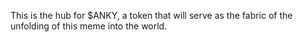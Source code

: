 This is the hub for $ANKY, a token that will serve as the fabric of the unfolding of this meme into the world.
